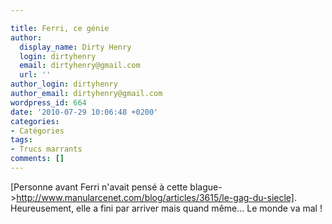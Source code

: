 ```yaml
---

title: Ferri, ce génie
author:
  display_name: Dirty Henry
  login: dirtyhenry
  email: dirtyhenry@gmail.com
  url: ''
author_login: dirtyhenry
author_email: dirtyhenry@gmail.com
wordpress_id: 664
date: '2010-07-29 10:06:48 +0200'
categories:
- Catégories
tags:
- Trucs marrants
comments: []
---
```

[Personne avant Ferri n'avait pensé à cette blague->http://www.manularcenet.com/blog/articles/3615/le-gag-du-siecle]. Heureusement, elle a fini par arriver mais quand même... Le monde va mal !
